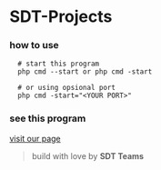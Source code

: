 # SDT-Projects

### how to use

```shell
  # start this program
  php cmd --start or php cmd -start

  # or using opsional port
  php cmd -start="<YOUR PORT>"
```

### see this program

[visit our page](http://sdt-projetcs.rf.gd/)

> build with love by **SDT Teams**
